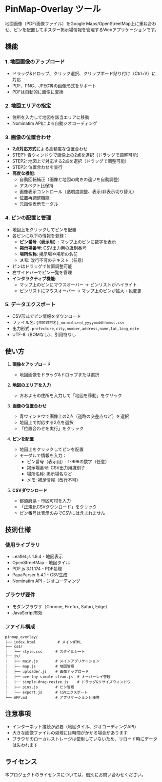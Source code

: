 # PinMap-Overlay ツール

地図画像（PDF/画像ファイル）をGoogle Maps/OpenStreetMap上に重ね合わせ、ピンを配置してポスター掲示場情報を管理するWebアプリケーションです。

## 機能

### 1. 地図画像のアップロード
- ドラッグ&ドロップ、クリック選択、クリップボード貼り付け（Ctrl+V）に対応
- PDF、PNG、JPEG等の画像形式をサポート
- PDFは自動的に画像に変換

### 2. 地図エリアの指定
- 住所を入力して地図を該当エリアに移動
- Nominatim APIによる自動ジオコーディング

### 3. 画像の位置合わせ
- **2点対応方式**による高精度な位置合わせ
- STEP1: 青ウィンドウで画像上の2点を選択（ドラッグで調整可能）
- STEP2: 地図上で対応する2点を選択（ドラッグで調整可能）
- STEP3: 位置合わせを実行
- **高度な機能**:
  - 自動回転補正（画像と地図の向きの違いを自動調整）
  - アスペクト比保持
  - 画像表示コントロール（透明度調整、表示/非表示切り替え）
  - 位置再調整機能
  - 元画像表示モーダル

### 4. ピンの配置と管理
- 地図上をクリックしてピンを配置
- 各ピンに以下の情報を登録：
  - **ピン番号（表示用）**: マップ上のピンに数字を表示
  - **掲示場番号**: CSV出力用の識別番号
  - **場所名称**: 掲示場や場所の名前
  - **メモ**: 改行不可のテキスト（任意）
- ピンはドラッグで位置調整可能
- 右サイドバーでピン一覧を管理
- **インタラクティブ機能**:
  - マップ上のピンにマウスオーバー → ピンリストがハイライト
  - ピンリストにマウスオーバー → マップ上のピンが拡大・色変更

### 5. データエクスポート
- CSV形式でピン情報をダウンロード
- ファイル名: `{市区町村名}_normalized_yyyymmddhhmmss.csv`
- 出力形式: `prefecture,city,number,address,name,lat,long,note`
- UTF-8（BOMなし）、引用符なし

## 使い方

1. **画像をアップロード**
   - 地図画像をドラッグ&ドロップまたは選択

2. **地図のエリアを入力**
   - おおよその住所を入力して「地図を移動」をクリック

3. **画像の位置合わせ**
   - 青ウィンドウで画像上の2点（道路の交差点など）を選択
   - 地図上で対応する2点を選択
   - 「位置合わせを実行」をクリック

4. **ピンを配置**
   - 地図上をクリックしてピンを配置
   - モーダルで情報を入力：
     - ピン番号（表示用）: 1-999の数字（任意）
     - 掲示場番号: CSV出力用識別子
     - 場所名称: 掲示場名など
     - メモ: 補足情報（改行不可）

5. **CSVダウンロード**
   - 都道府県・市区町村を入力
   - 「正規化CSVダウンロード」をクリック
   - ピン番号は表示のみでCSVには含まれません

## 技術仕様

### 使用ライブラリ
- Leaflet.js 1.9.4 - 地図表示
- OpenStreetMap - 地図タイル
- PDF.js 3.11.174 - PDF処理
- PapaParser 5.4.1 - CSV生成
- Nominatim API - ジオコーディング

### ブラウザ要件
- モダンブラウザ（Chrome, Firefox, Safari, Edge）
- JavaScript有効

### ファイル構成
```
pinmap_overlay/
├── index.html          # メインHTML
├── css/
│   └── style.css      # スタイルシート
├── js/
│   ├── main.js        # メインアプリケーション
│   ├── map.js         # 地図管理
│   ├── uploader.js    # 画像アップロード
│   ├── overlay-simple-clean.js  # オーバーレイ管理
│   ├── simple-drag-resize.js    # ドラッグ&リサイズウィンドウ
│   ├── pins.js        # ピン管理
│   └── export.js      # CSVエクスポート
└── APP.md             # アプリケーション仕様書
```

## 注意事項

- インターネット接続が必要（地図タイル、ジオコーディングAPI）
- 大きな画像ファイルの処理には時間がかかる場合があります
- ブラウザのローカルストレージは使用していないため、リロード時にデータは失われます

## ライセンス

本プロジェクトのライセンスについては、個別にお問い合わせください。